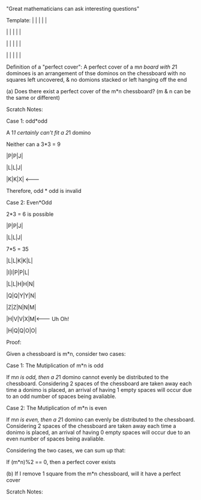 "Great mathematicians can ask interesting questions"

Template:
| | | | |

| | | | |

| | | | |

| | | | |

Definition of a "perfect cover": A perfect cover of a m*n board with 2*1 dominoes is an arrangement of thse dominos on the chessboard with no squares left uncovered, & no domions stacked or left hanging off the end

(a) Does there exist a perfect cover of the m*n chessboard? (m & n can be the same or different)

Scratch Notes:

Case 1: odd*odd

A 1*1 certainly can't fit a 2*1 domino

Neither can a 3*3 = 9

|P|P|J|

|L|L|J|

|K|K|X| <---

Therefore, odd * odd is invalid

Case 2: Even*Odd

2*3 = 6 is possible

|P|P|J|

|L|L|J|

7*5 = 35

|L|L|K|K|L|

|I|I|P|P|L|

|L|L|H|H|N|

|Q|Q|Y|Y|N|

|Z|Z|N|N|M|

|H|V|V|X|M|<--- Uh Oh!

|H|Q|Q|O|O|

Proof:

Given a chessboard is m*n, consider two cases:

Case 1: The Mutiplication of m*n is odd

If m*n is odd, then a 2*1 domino cannot evenly be distributed to the chessboard. Considering 2 spaces of the chessboard are taken away each time a donimo is placed, an arrival of having 1 empty spaces will occur due to an odd number of spaces being avaliable. 

Case 2: The Mutiplication of m*n is even

If m*n is even, then a 2*1 domino can evenly be distributed to the chessboard. Considering 2 spaces of the chessboard are taken away each time a donimo is placed, an arrival of having 0 empty spaces will occur due to an even number of spaces being avaliable.

Considering the two cases, we can sum up that:

If (m*n)%2 == 0, then a perfect cover exists

(b) If I remove 1 square from the m*n chessboard, will it have a perfect cover

Scratch Notes:

